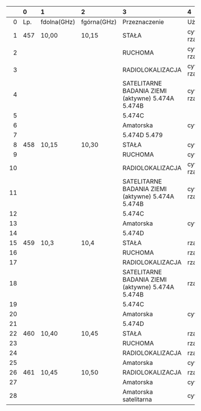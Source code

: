 |    | 0   | 1           | 2           | 3                                                 | 4               |
|---:|:----|:------------|:------------|:--------------------------------------------------|:----------------|
|  0 | Lp. | fdolna(GHz) | fgórna(GHz) | Przeznaczenie                                     | Użytkowanie     |
|  1 | 457 | 10,00       | 10,15       | STAŁA                                             | cywilno-rządowe |
|  2 |     |             |             | RUCHOMA                                           | cywilno-rządowe |
|  3 |     |             |             | RADIOLOKALIZACJA                                  | cywilno-rządowe |
|  4 |     |             |             | SATELITARNE BADANIA ZIEMI (aktywne) 5.474A 5.474B | cywilno-rządowe |
|  5 |     |             |             | 5.474C                                            |                 |
|  6 |     |             |             | Amatorska                                         | cywilne         |
|  7 |     |             |             | 5.474D 5.479                                      |                 |
|  8 | 458 | 10,15       | 10,30       | STAŁA                                             | cywilne         |
|  9 |     |             |             | RUCHOMA                                           | cywilne         |
| 10 |     |             |             | RADIOLOKALIZACJA                                  | cywilno-rządowe |
| 11 |     |             |             | SATELITARNE BADANIA ZIEMI (aktywne) 5.474A 5.474B | cywilno-rządowe |
| 12 |     |             |             | 5.474C                                            |                 |
| 13 |     |             |             | Amatorska                                         | cywilne         |
| 14 |     |             |             | 5.474D                                            |                 |
| 15 | 459 | 10,3        | 10,4        | STAŁA                                             | rządowe         |
| 16 |     |             |             | RUCHOMA                                           | rządowe         |
| 17 |     |             |             | RADIOLOKALIZACJA                                  | rządowe         |
| 18 |     |             |             | SATELITARNE BADANIA ZIEMI (aktywne) 5.474A 5.474B | rządowe         |
| 19 |     |             |             | 5.474C                                            |                 |
| 20 |     |             |             | Amatorska                                         | cywilne         |
| 21 |     |             |             | 5.474D                                            |                 |
| 22 | 460 | 10,40       | 10,45       | STAŁA                                             | rządowe         |
| 23 |     |             |             | RUCHOMA                                           | rządowe         |
| 24 |     |             |             | RADIOLOKALIZACJA                                  | rządowe         |
| 25 |     |             |             | Amatorska                                         | cywilne         |
| 26 | 461 | 10,45       | 10,50       | RADIOLOKALIZACJA                                  | rządowe         |
| 27 |     |             |             | Amatorska                                         | cywilne         |
| 28 |     |             |             | Amatorska satelitarna                             | cywilne         |